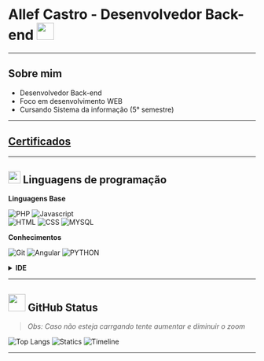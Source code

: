 # Allef Castro - Desenvolvedor Back-end <img src="https://media.giphy.com/media/hvRJCLFzcasrR4ia7z/giphy.gif" width="35">

 > 
 
___

## Sobre mim


 - Desenvolvedor Back-end
 - Foco em desenvolvimento WEB
 - Cursando Sistema da informação (5° semestre)
  

___

## [Certificados](https://cursos.alura.com.br/user/allefcastro/fullCertificate/4b902141b0b95c82b2db79fc8cb04e52)
___

## <img src="https://media2.giphy.com/media/QssGEmpkyEOhBCb7e1/giphy.gif?cid=ecf05e47a0n3gi1bfqntqmob8g9aid1oyj2wr3ds3mg700bl&rid=giphy.gif" width ="25"> Linguagens de programação
  
 **Linguagens Base**

 ![PHP](https://img.shields.io/badge/PHP-777BB4?style=for-the-badge&logo=php&logoColor=white)
 ![Javascript](https://img.shields.io/badge/JavaScript-323330?style=for-the-badge&logo=javascript&logoColor=F7DF1E)  
 ![HTML](https://img.shields.io/badge/HTML5-E34F26?style=for-the-badge&logo=html5&logoColor=white)
 ![CSS](https://img.shields.io/badge/CSS3-1572B6?style=for-the-badge&logo=css3&logoColor=white)
 ![MYSQL](https://img.shields.io/badge/MySQL-005C84?style=for-the-badge&logo=mysql&logoColor=white)
 
  **Conhecimentos**

 ![Git](https://img.shields.io/badge/GIT-E44C30?style=for-the-badge&logo=git&logoColor=white)
 ![Angular](https://img.shields.io/badge/Angular-DD0031?style=for-the-badge&logo=angular&logoColor=white)
 ![PYTHON](https://img.shields.io/badge/Python-3776AB?style=for-the-badge&logo=python&logoColor=white)

 

 

 <details><br>

 <summary><b>IDE</b></summary>

 ![Visual Studio Code](https://img.shields.io/badge/Visual_Studio_Code-0078D4?style=for-the-badge&logo=visual%20studio%20code&logoColor=white)
 ![PhpStorm](https://shields.io/badge/Phpstorm-993399?style=for-the-badge&logo=phpstorm&logoColor=black)
 ![Notepad ++](https://img.shields.io/badge/Notepad++-90E59A.svg?style=for-the-badge&logo=notepad%2B%2B&logoColor=black)


 **Ferramentas**

 ![Notion](https://img.shields.io/badge/Notion-000000?style=for-the-badge&logo=notion&logoColor=white)
 ![WordPress](https://img.shields.io/badge/Wordpress-21759B?style=for-the-badge&logo=wordpress&logoColor=white)
 ![Figma](https://img.shields.io/badge/Figma-F24E1E?style=for-the-badge&logo=figma&logoColor=white)
 ![Trello]
 ![Microsoft Office](https://img.shields.io/badge/Microsoft_Office-D83B01?style=for-the-badge&logo=microsoft-office&logoColor=white)




 </details>

___

## <img src="https://media.giphy.com/media/iY8CRBdQXODJSCERIr/giphy.gif" width="35"> GitHub Status 

> _Obs: Caso não esteja carrgando tente aumentar e diminuir o zoom_

![Top Langs](https://streak-stats.demolab.com?user=AllefCastro&locale=pt-br&mode=daily&theme=react&hide_border=false&border_radius=5&hide_border=true)
![Statics](https://github-readme-stats.vercel.app/api/top-langs?username=AllefCastro&locale=pt-br&hide_title=false&layout=compact&card_width=320&langs_count=5&theme=react&hide_border=true)
![Timeline](https://github-readme-activity-graph.vercel.app/graph?username=AllefCastro&theme=react&bg_color=20232a&hide_border=true)

___

